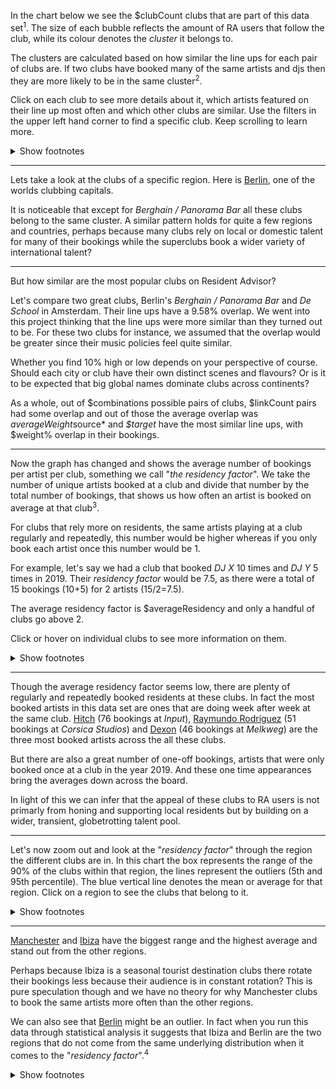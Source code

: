 In the chart below we see the $clubCount clubs that are part of this data set<sup>1</sup>. 
The size of each bubble reflects the amount of RA users that follow the club, 
while its colour denotes the *cluster* it belongs to. 

The clusters are calculated based on how similar the line ups for each pair of 
clubs are. If two clubs have booked many of the same artists and djs then they 
are more likely to be in the same cluster<sup>2</sup>.

Click on each club to see more details about it, which artists featured 
on their line up most often and which other clubs are similar. Use the filters 
in the upper left hand corner to find a specific club. Keep scrolling to learn more.

<details>
<summary>Show footnotes</summary>

1\. We looked at the most recommended clubs from the  are the top 20 regions in April 2020. Most regions had 8 "recommended" clubs. But some had far fewer, the South of Spain for instance [only had 2](https://www.residentadvisor.net/guide/es/south). The "Streamland" region was excluded entirely as it is not relevant for our purposes.

2\. To calculate clusters we first calculate the overlap in lineups between each pair of clubs. Based on how many bookings the two venues have in common we calculate what is called the [Jaccard index](https://en.wikipedia.org/wiki/Jaccard_index). 

From these calculations we create a [network](https://en.wikipedia.org/wiki/Graph_(discrete_mathematics) where the clubs are the nodes and their Jaccard index values are the edges connecting the nodes. We then run [community detection](https://en.wikipedia.org/wiki/Louvain_modularity) algorithms on the network to detect clusters or communities of clubs that are strongly internally connected. This ends up grouping together similar clubs.

</details>


--- 

Lets take a look at the clubs of a specific region. Here is 
[Berlin](https://www.residentadvisor.net/events/de/berlin), one of the worlds 
clubbing capitals.

It is noticeable that except for *Berghain / Panorama Bar* all these clubs belong 
to the same cluster. A similar pattern holds for quite a 
few regions and countries, perhaps because many clubs rely on local or domestic 
talent for many of their bookings while the superclubs book a wider variety 
of international talent?

--- 

But how similar are the most popular clubs on Resident Advisor?

Let's compare two great clubs, Berlin's *Berghain / Panorama Bar* and
*De School* in Amsterdam. Their line ups have a 9.58% overlap. We went into 
this project thinking that the line ups were more similar than they turned out to be. 
For these two clubs for instance, we assumed that the overlap would be greater 
since their music policies feel quite similar. 
 
Whether you find 10% high or low depends on your perspective of course. Should 
each city or club have their own distinct scenes and flavours? Or is it to be 
expected that big global names dominate clubs across continents?

As a whole, out of $combinations possible pairs of clubs, $linkCount pairs had some overlap 
and out of those the average overlap was $averageWeight%. *$source* and *$target* have 
the most similar line ups, with $weight% overlap in their bookings.

---

Now the graph has changed and shows the average number of bookings per artist 
per club, something we call "*the residency factor*". We take the number of unique 
artists booked at a club and divide that number by the total number of bookings, 
that shows us how often an artist is booked on average at that club<sup>3</sup>.

For clubs that rely more on residents, the same artists playing at a club regularly and repeatedly, 
this number would be higher whereas if you only book each artist once this number would be 1.

For example, let's say we had a club that booked _DJ X_ 10 times and _DJ Y_ 5 
times in 2019. Their *residency factor* would be 7.5, as there were a total of 15 
bookings (10+5) for 2 artists (15/2=7.5).

The average residency factor is $averageResidency and only a handful of clubs go above 2.

Click or hover on individual clubs to see more information on them.

<details>
<summary>Show footnotes</summary>

3\. A few caveats here. For this view we've filtered out clubs that had less than 10 dates or booked fewer than 20 artists in total in 2019. 

Furthermore all the data here is limited to djs and artists that have a profile on Resident Advisor. For some genres and scenes, like house and techno, this the coverage is near complete, but for <a href="https://www.residentadvisor.net/events/1281396">others</a> this data is sometimes incomplete.

</details>

--- 

Though the average residency factor seems low, there are plenty of regularly 
and repeatedly booked residents at these clubs. In fact the most booked artists 
in this data set are ones that are doing week after week at the same 
club. [Hitch](https://www.residentadvisor.net/dj/hitch) (76 bookings at <em>Input</em>),
[Raymundo Rodriguez](https://www.residentadvisor.net/dj/raymundorodriguez) (51 bookings at <em>Corsica Studios</em>) 
and [Dexon](https://www.residentadvisor.net/dj/dexon) (46 bookings at <em>Melkweg</em>) 
are the three most booked artists across the all these clubs.
 
But there are also a great number of one-off bookings, artists that were only booked 
once at a club in the year 2019. And these one time appearances bring the averages 
down across the board.  

In light of this we can infer that the appeal of these clubs to RA users is not 
primarly from honing and supporting local residents but by building on a wider, 
transient, globetrotting talent pool.

--- 

Let's now zoom out and look at the "*residency factor*" through the region the 
different clubs are in. In this chart the box represents the range of the 90% of 
the clubs within that region, the lines represent the outliers (5th and 95th 
percentile). The blue vertical line denotes the mean or average for that region. 
Click on a region to see the clubs that belong to it.


<details>
<summary>Show footnotes</summary>

We are still filtering out clubs with only a few dates (less than 10) and the 
ones that booked less than 20 artists. This is why some regions have more clubs 
than others and also why some regions were filtered out entirely (e.g. Los Angeles)

</details>

---

[Manchester](https://www.residentadvisor.net/guide/uk/manchester) and 
[Ibiza](https://www.residentadvisor.net/guide/es/ibiza) have the biggest range 
and the highest average and stand out from the other regions. 

Perhaps because Ibiza is a seasonal tourist destination clubs there rotate their 
bookings less because their audience is in constant rotation? This is pure 
speculation though and we have no theory for why Manchester clubs to book the 
same artists more often than the other regions.

We can also see that [Berlin](https://www.residentadvisor.net/guide/de/berlin) might 
be an outlier. In fact when you run this data through statistical analysis it 
suggests that Ibiza and Berlin are the two regions that do not come from the 
same underlying distribution when it comes to the "*residency factor*".<sup>4</sup>

<details>
<summary>Show footnotes</summary>

4\. P value < 1% using the Kolmogorov-Smirnov statistic for the residency factor 
of the various regions.

</details>